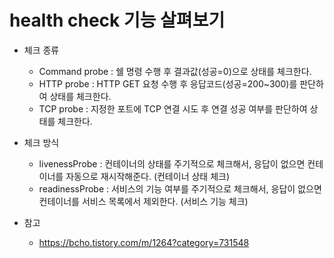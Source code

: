 # health check 기능 살펴보기

* 체크 종류
  * Command probe : 쉘 명령 수행 후 결과값(성공=0)으로 상태를 체크한다.
  * HTTP probe : HTTP GET 요청 수행 후 응답코드(성공=200~300)를 판단하여 상태를 체크한다.
  * TCP probe : 지정한 포트에 TCP 연결 시도 후 연결 성공 여부를 판단하여 상태를 체크한다.

* 체크 방식
  * livenessProbe : 컨테이너의 상태를 주기적으로 체크해서, 응답이 없으면 컨테이너를 자동으로 재시작해준다. (컨테이너 상태 체크)
  * readinessProbe : 서비스의 기능 여부를 주기적으로 체크해서, 응답이 없으면 컨테이너를 서비스 목록에서 제외한다. (서비스 기능 체크)

* 참고
  * https://bcho.tistory.com/m/1264?category=731548